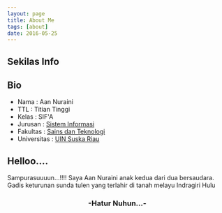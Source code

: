 ```yaml
---
layout: page
title: About Me
tags: [about]
date: 2016-05-25
---
```



## Sekilas Info


## Bio
* Nama          : Aan Nuraini
* TTL           : Titian Tinggi <br>
* Kelas         : SIF'A <br>
* Jurusan       : [Sistem Informasi](http://sif.uin-suska.ac.id/)<br>
* Fakultas      : [Sains dan Teknologi](http://fst.uin-suska.ac.id/)<br>
* Universitas   : [UIN Suska Riau](http://uin-suska.ac.id/)<br>

## Helloo....
Sampurasuuuun...!!!!
Saya Aan Nuraini anak kedua dari dua bersaudara. Gadis keturunan sunda tulen yang terlahir di tanah melayu Indragiri Hulu
    
<center><h3> -Hatur Nuhun...- </h3></center>

